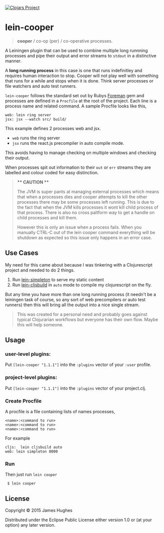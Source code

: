 [![Clojars Project](http://clojars.org/lein-cooper/latest-version.svg)](http://clojars.org/lein-cooper)

# lein-cooper

> __cooper__ / co-op (per) / co-operative processes.

A Leiningen plugin that can be used to combine multiple long runnning processes and pipe their output and error streams to `stdout` in a distinctive manner.

A __long running process__ in this case is one that runs indefinitley and requires human interaction to stop.  Cooper will not play well with something that runs for a while and stops when it is done.  Think server processes or file watchers and auto test runners.

`lein-cooper` follows the standard set out by Rubys [Foreman](https://github.com/ddollar/foreman) gem and processes are defined in a `Procfile` at the root of the project.  Each line is a process name and related command.  A sample Procfile looks like this,

```
web: lein ring server
jsx: jsx --watch src/ build/
```

This example defines 2 processes web and jsx.

- `web` runs the ring server
- `jsx` runs the react.js precompiler in auto compile mode.

This avoids having to manage checking on multiple windows and checking their output.

When processes spit out information to their `out` or `err` streams they are labelled and colour coded for easy distinction.

> __** CAUTION **__
>
 > The JVM is super pants at managing external processes which means that when a processes dies and cooper attempts to kill the other processes there may be some processes left running.  This is due to the fact that when the JVM kills processes it wont kill child process of that process.  There is also no cross paltform way to get a handle on child processes and kill them.
>
> However this is only an issue when a process fails.  When you manually CTRL-C out of the lein cooper command everything will be shutdown as expected so this issue only happens in an error case.

## Use Cases

My need for this came about because I was tinkering with a Clojurescript project and needed to do 2 things.

1. Run [lein-simpleton](https://github.com/tailrecursion/lein-simpleton) to serve my static content
2. Run [lein-cljsbuild](https://github.com/emezeske/lein-cljsbuild) in `auto` mode to compile my clojurescript on the fly.

But any time you have more than one long running process (it needn't be a leiningen task of course, so any sort of web precompilers or auto test runners) then this will bring all the output into a nice single stream.

> This was created for a personal need and probably goes against typical Clojurarian workflows but everyone has their own flow.  Maybe this will help someone.

## Usage

### user-level plugins:

Put `[lein-cooper "1.1.1"]` into the `:plugins` vector of your
`:user` profile.

### project-level plugins:

Put `[lein-cooper "1.1.1"]` into the `:plugins` vector of your project.clj.

### Create Procfile

A procfile is a file containing lists of names processes,

```
<name>:<command to run>
<name>:<command to run>
<name>:<command to run>
```

For example

```
cljs:  lein cljsbuild auto
web: lein simpleton 8000
```

### Run

Then just run `lein cooper`

```shell
 $ lein cooper
 ```

## License

Copyright © 2015 James Hughes

Distributed under the Eclipse Public License either version 1.0 or (at
your option) any later version.
